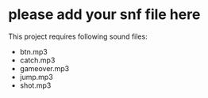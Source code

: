 # please add your snf file here

This project requires following sound files:

* btn.mp3
* catch.mp3
* gameover.mp3
* jump.mp3
* shot.mp3

